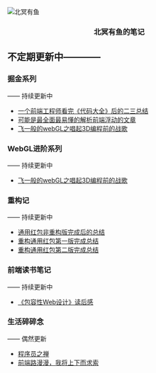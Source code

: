 ![北冥有鱼](https://desk-fd.zol-img.com.cn/t_s960x600c5/g5/M00/0A/0F/ChMkJ1ju4YqIG2K9AAK6BOHpGz8AAbn4gA849sAAroc468.jpg)

<h3 align="center">北冥有鱼的笔记</h3>

## 不定期更新中————

### 掘金系列
—— 持续更新中
 - [一个前端工程师看完《代码大全》后的二三总结](https://github.com/godkun/blog/issues/17)
 - [可能是最全面最易懂的解析前端浮动的文章](https://github.com/godkun/blog/issues/18)
 - [飞一般的webGL之唱起3D编程前的战歌](https://github.com/godkun/blog/issues/1)

### WebGL进阶系列
—— 持续更新中
 - [飞一般的webGL之唱起3D编程前的战歌](https://github.com/godkun/blog/issues/1)

### 重构记
—— 持续更新中
 - [通用红包非重构版完成后的总结](https://github.com/godkun/fee-problems/issues/15)
 - [重构通用红包第一版完成总结](https://github.com/godkun/fee-problems/issues/14)
 - [重构通用红包第二版完成总结](https://github.com/godkun/fee-problems/issues/16)

### 前端读书笔记
—— 持续更新中
 - [《包容性Web设计》读后感](https://github.com/godkun/blog/issues/11)
 
### 生活碎碎念
—— 偶然更新
 - [程序员之禅](https://github.com/godkun/blog/issues/7)
 - [前端路漫漫，我将上下而求索](https://github.com/godkun/blog/issues/5)
